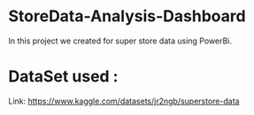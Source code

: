 # StoreData-Analysis-Dashboard
In this project we created for super store data using PowerBi. 


# DataSet used :
Link: https://www.kaggle.com/datasets/jr2ngb/superstore-data
